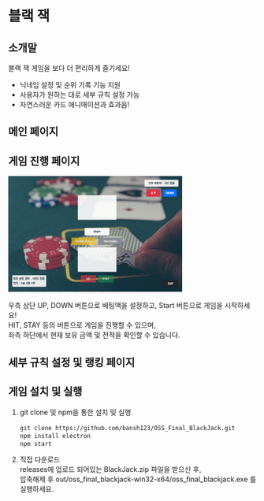 # 블랙 잭  

## 소개말
블랙 잭 게임을 보다 더 편리하게 즐기세요!
- 닉네임 설정 및 순위 기록 기능 지원
- 사용자가 원하는 대로 세부 규칙 설정 가능
- 자연스러운 카드 애니매이션과 효과음!
## 메인 페이지

## 게임 진행 페이지
  
  
  <img src = ".\gamepage_example.PNG" width="70%" height='70%' >
  

우측 상단 UP, DOWN 버튼으로 배팅액을 설정하고, Start 버튼으로 게임을 시작하세요!  
HIT, STAY 등의 버튼으로 게임을 진행할 수 있으며,  
좌측 하단에서 현재 보유 금액 및 전적을 확인할 수 있습니다.
## 세부 규칙 설정 및 랭킹 페이지

## 게임 설치 및 실행
1) git clone 및 npm을 통한 설치 및 실행
   
   ```
   git clone https://github.com/bansh123/OSS_Final_BlackJack.git  
   npm install electron  
   npm start
2) 직접 다운로드  
releases에 업로드 되어있는 BlackJack.zip 파일을 받으신 후,  
압축해제 후 out/oss_final_blackjack-win32-x64/oss_final_blackjack.exe 를 실행하세요.
